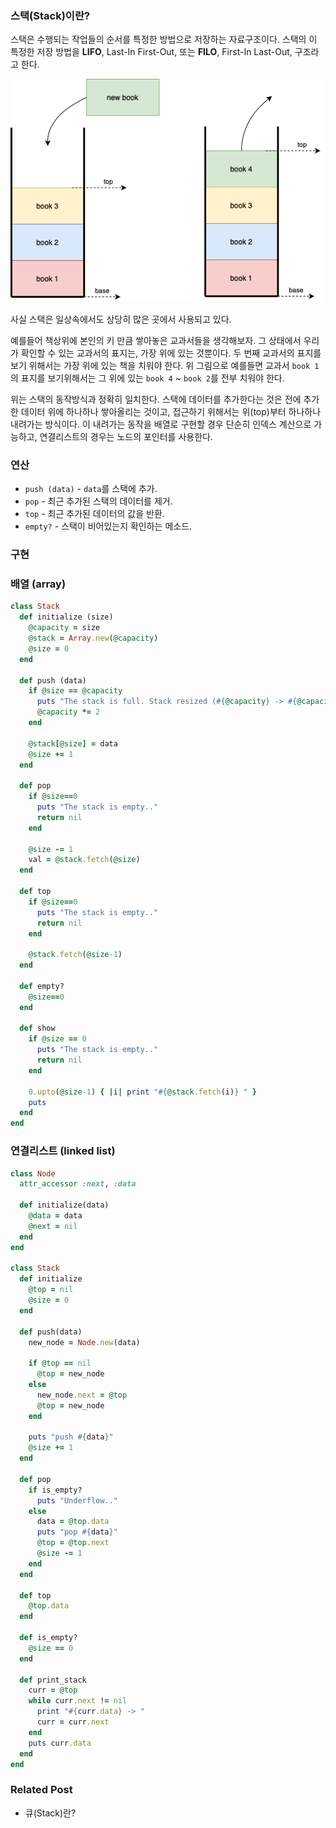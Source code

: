 ### 스택(Stack)이란?
스택은 수행되는 작업들의 순서를 특정한 방법으로 저장하는 자료구조이다. 스택의 이 특정한 저장 방법을 **LIFO**, Last-In First-Out, 또는 **FILO**, First-In Last-Out, 구조라고 한다.  

<center>
<img src="assets/data-structure/stack/stack-1.png" alt="stack of books" /> <br />
</center>

사실 스택은 일상속에서도 상당히 많은 곳에서 사용되고 있다.

예를들어 책상위에 본인의 키 만큼 쌓아놓은 교과서들을 생각해보자. 그 상태에서 우리가 확인할 수 있는 교과서의 표지는, 가장 위에 있는 것뿐이다. 두 번째 교과서의 표지를 보기 위해서는 가장 위에 있는 책을 치워야 한다. 위 그림으로 예를들면 교과서 `book 1`의 표지를 보기위해서는 그 위에 있는 `book 4` ~ `book 2`를 전부 치워야 한다.

위는 스택의 동작방식과 정확히 일치한다. 스택에 데이터를 추가한다는 것은 전에 추가한 데이터 위에 하나하나 쌓아올리는 것이고, 접근하기 위해서는 위(top)부터 하나하나 내려가는 방식이다. 이 내려가는 동작을 배열로 구현할 경우 단순히 인덱스 계산으로 가능하고, 연결리스트의 경우는 노드의 포인터를 사용한다.

### 연산
- `push (data)` - `data`를 스택에 추가.
- `pop` - 최근 추가된 스택의 데이터를 제거.
- `top` - 최근 추가된 데이터의 값을 반환. 
- `empty?` - 스택이 비어있는지 확인하는 메소드.

### 구현
### 배열 (array)
```rb
class Stack
  def initialize (size)
    @capacity = size
    @stack = Array.new(@capacity)
    @size = 0
  end

  def push (data)
    if @size == @capacity
      puts "The stack is full. Stack resized (#{@capacity} -> #{@capacity * 2})"
      @capacity *= 2
    end

    @stack[@size] = data
    @size += 1
  end

  def pop
    if @size==0
      puts "The stack is empty.."
      return nil
    end

    @size -= 1
    val = @stack.fetch(@size)
  end

  def top
    if @size==0
      puts "The stack is empty.."
      return nil
    end

    @stack.fetch(@size-1)
  end

  def empty?
    @size==0
  end

  def show
    if @size == 0
      puts "The stack is empty.."
      return nil
    end

    0.upto(@size-1) { |i| print "#{@stack.fetch(i)} " }
    puts
  end
end
```

### 연결리스트 (linked list)
```rb
class Node
  attr_accessor :next, :data

  def initialize(data)
    @data = data
    @next = nil
  end
end

class Stack
  def initialize
    @top = nil
    @size = 0
  end

  def push(data)
    new_node = Node.new(data)

    if @top == nil
      @top = new_node
    else
      new_node.next = @top
      @top = new_node
    end

    puts "push #{data}"
    @size += 1
  end

  def pop
    if is_empty?
      puts "Underflow.."
    else
      data = @top.data
      puts "pop #{data}"
      @top = @top.next
      @size -= 1
    end
  end

  def top
    @top.data
  end

  def is_empty?
    @size == 0
  end

  def print_stack
    curr = @top
    while curr.next != nil
      print "#{curr.data} -> "
      curr = curr.next
    end
    puts curr.data
  end
end
```

###  Related Post
- <router-link to="./kor-queue">큐(Stack)란?</router-link>